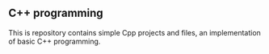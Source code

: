 ## **C++ programming**

This is repository contains simple Cpp projects and files, an implementation of basic C++ programming.
